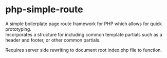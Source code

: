 php-simple-route
================

A simple boilerplate page route framework for PHP which allows for quick prototyping.  
Incorporates a structure for including common template partials such as a 
header and footer, or other common partials.  

Requires server side rewriting to document root index.php file to function.


